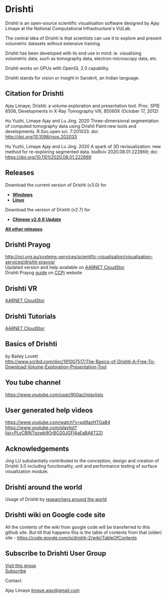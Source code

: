 # Drishti

Drishti is an open-source scientific visualisation software designed by Ajay Limaye at the National Computational Infrastructure's VizLab.

The central idea of Drishti is that scientists can use it to explore and present volumetric datasets without extensive training.

Drishti has been developed with its end use in mind: ie. visualising volumetric data, such as tomography data, electron-microscopy data, etc.

Drishti works on GPUs with OpenGL 2.0 capability.

Drishti stands for vision or insight in Sanskrit, an Indian language.

## Citation for Drishti
Ajay Limaye; Drishti: a volume exploration and presentation tool. Proc. SPIE 8506, Developments in X-Ray Tomography VIII, 85060X (October 17, 2012)

Hu Yuzhi, Limaye Ajay and Lu Jing. 2020 Three-dimensional segmentation of computed tomography data using Drishti Paint:new tools and developments. R.Soc.open sci. 7:201033. doi: http://doi.org/10.1098/rsos.202033

Hu Yuzhi, Limaye Ajay and Lu Jing. 2020 A spark of 3D revisualization: new method for re-exploring segmented data. bioRxiv 2020.08.01.222869; doi: https://doi.org/10.1101/2020.08.01.222869

## Releases
Download the current version of Drishti (v3.0) for<br>
  * [**Windows**](https://github.com/nci/drishti/releases/tag/v3.0win)<br>
  * [**Linux**](https://github.com/nci/drishti/releases/tag/v3.0linux)<br>

Download the version of Drishti (v2.7) for<br>
  * [**Chinese v2.6.6 Update**](https://github.com/nci/drishti/wiki/Drishti-2.6.6---Chinese-Update)

[**All other releases**](https://github.com/AjayLimaye/drishti/releases/)

## Drishti Prayog
http://nci.org.au/systems-services/scientific-visualisation/visualisation-services/drishti-prayog/
<br>Updated version and help available on [AARNET CloudStor](https://cloudstor.aarnet.edu.au/plus/s/bxu1ZH4ywZEzl38)
<br>Drishti Prayog [guide](https://www.ccpi.ac.uk/sites/www.ccpi.ac.uk/files/uploaded_documents/Drishti%20Prayog%20User%20Guide.pdf) on [CCPi](https://www.ccpi.ac.uk/) website 

## Drishti VR
[AARNET CloudStor](https://cloudstor.aarnet.edu.au/plus/s/ykqMmmikfXxHxKC?path=%2FDrishtiVR)
                   
## Drishti Tutorials
[AARNET CloudStor](https://cloudstor.aarnet.edu.au/plus/s/ykqMmmikfXxHxKC?path=%2FTutorials)

## Basics of Drishti
by Bailey Lovett<br>
http://www.scribd.com/doc/191007517/The-Basics-of-Drishti-A-Free-To-Download-Volume-Exploration-Presentation-Tool

## You tube channel
https://www.youtube.com/user/900acl/playlists

## User generated help videos
https://www.youtube.com/watch?v=pd9azHTGaB4
<br>
https://www.youtube.com/playlist?list=PLvCBlNTgzwb9OrBO20JGFl4aEaBA8TZZI

## Acknowledgements
Jing LU substantially contributed to the conception, design and creation of Drishti 3.0 including functionality, unit and performance testing of surface visualization module.

## Drishti around the world
Usage of Drishti by [researchers around the world ](https://github.com/AjayLimaye/drishti/wiki/Usage-of-Drishti-around-the-world)

## Drishti wiki on Google code site
All the contents of the wiki from google code will be transferred to this github site.  But till that happens this is the table of contents from that (older) site - https://code.google.com/p/drishti-2/wiki/TableOfContents

## Subscribe to Drishti User Group
[Visit this group](http://groups.google.com/group/drishti-user-group?hl=en)<br>
[Subscribe](http://groups.google.com/group/drishti-user-group/boxsubscribe)

Contact

Ajay Limaye limaye.ajay@gmail.com 
